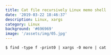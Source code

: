 ```yaml
---
title: Cat file recursively Linux memo shell
date: '2019-03-22 18:46:37'
description: Linux, xargs
category: Linux
background: '#696969'
image: '/assets/img/05.jpg'
---
```


```shell
$ find -type f -print0 | xargs -0 more | cat
```
